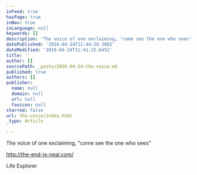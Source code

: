 ```yaml
---
inFeed: true
hasPage: true
inNav: true
inLanguage: null
keywords: []
description: 'The voice of one exclaiming, "come see the one who sees"'
datePublished: '2016-04-24T11:44:20.300Z'
dateModified: '2016-04-24T11:41:25.645Z'
title: ''
author: []
sourcePath: _posts/2016-04-24-the-voice.md
published: true
authors: []
publisher:
  name: null
  domain: null
  url: null
  favicon: null
starred: false
url: the-voice/index.html
_type: Article

---
```

The voice of one exclaiming, "come see the one who sees"

http://the-end-is-neal.com/

Life Explorer